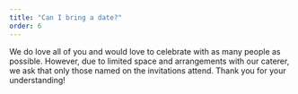 ```yaml
---
title: "Can I bring a date?"
order: 6
---
```


We do love all of you and would love to celebrate with as many people as possible. However, due to limited space and arrangements with our caterer, we ask that only those named on the invitations attend. Thank you for your understanding!